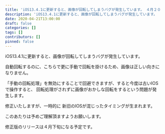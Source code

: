 ```yaml
---
title: 'iOS13.4.1に更新すると、画像が回転してしまうバグが発生しています。 ４月２０日現在'
description: 'iOS13.4.1に更新すると、画像が回転してしまうバグが発生しています。 ４月２０日現在'
date: 2020-04-21T13:00:00
draft: false
categories: []
tags: []
contributors: []
pinned: false
---
```


iOS13.4.1に更新すると、画像が回転してしまうバグが発生しています。

自動回転するのに、こちらで更に手動で回転を掛けるため、画像は正しい向きになりません。

「手動の回転処理」を無効にすることで回避できますが、すると今度は古いIOSで操作すると、 回転処理がされずに画像がおかしな回転をするという問題が発生します。

修正いたしますが、一時的に 新旧のIOSが混じったタイミングが生まれます。

このあたりは予めご理解頂ますようお願いします。

修正版のリリースは４月下旬になる予定です。
